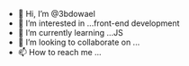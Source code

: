 - 👋 Hi, I’m @3bdowael
- 👀 I’m interested in ...front-end development
- 🌱 I’m currently learning ...JS
- 💞️ I’m looking to collaborate on ...
- 📫 How to reach me ...

<!---
3bdowael/3bdowael is a ✨ special ✨ repository because its `README.md` (this file) appears on your GitHub profile.
You can click the Preview link to take a look at your changes.
--->
